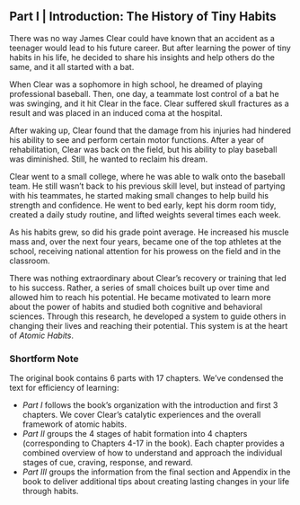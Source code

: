 ## Part I | Introduction: The History of Tiny Habits

There was no way James Clear could have known that an accident as a teenager would lead to his future career. But after learning the power of tiny habits in his life, he decided to share his insights and help others do the same, and it all started with a bat.

When Clear was a sophomore in high school, he dreamed of playing professional baseball. Then, one day, a teammate lost control of a bat he was swinging, and it hit Clear in the face. Clear suffered skull fractures as a result and was placed in an induced coma at the hospital.

After waking up, Clear found that the damage from his injuries had hindered his ability to see and perform certain motor functions. After a year of rehabilitation, Clear was back on the field, but his ability to play baseball was diminished. Still, he wanted to reclaim his dream.

Clear went to a small college, where he was able to walk onto the baseball team. He still wasn’t back to his previous skill level, but instead of partying with his teammates, he started making small changes to help build his strength and confidence. He went to bed early, kept his dorm room tidy, created a daily study routine, and lifted weights several times each week.

As his habits grew, so did his grade point average. He increased his muscle mass and, over the next four years, became one of the top athletes at the school, receiving national attention for his prowess on the field and in the classroom.

There was nothing extraordinary about Clear’s recovery or training that led to his success. Rather, a series of small choices built up over time and allowed him to reach his potential. He became motivated to learn more about the power of habits and studied both cognitive and behavioral sciences. Through this research, he developed a system to guide others in changing their lives and reaching their potential. This system is at the heart of _Atomic Habits_.

### Shortform Note

The original book contains 6 parts with 17 chapters. We’ve condensed the text for efficiency of learning:

- _Part I_ follows the book’s organization with the introduction and first 3 chapters. We cover Clear’s catalytic experiences and the overall framework of atomic habits.
- _Part II_ groups the 4 stages of habit formation into 4 chapters (corresponding to Chapters 4-17 in the book). Each chapter provides a combined overview of how to understand and approach the individual stages of cue, craving, response, and reward.
- _Part III_ groups the information from the final section and Appendix in the book to deliver additional tips about creating lasting changes in your life through habits.
